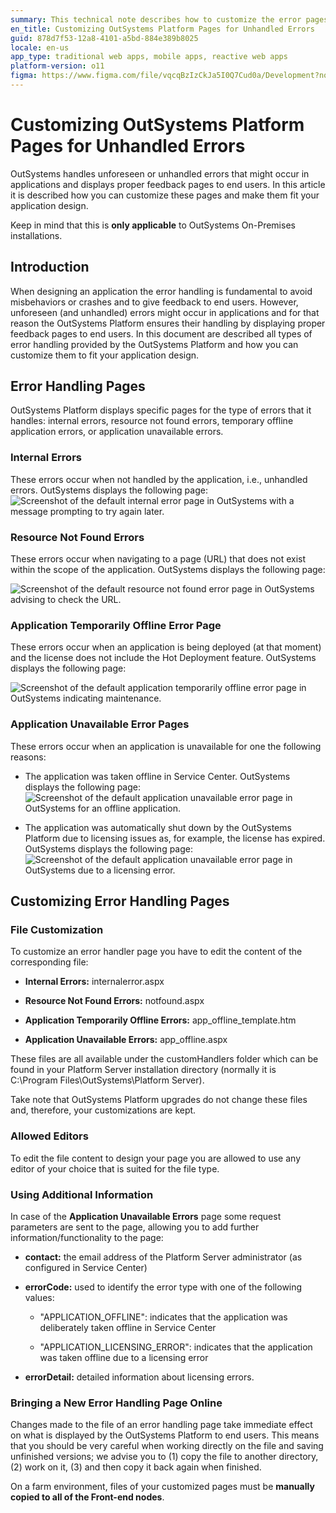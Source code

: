 ```yaml
---
summary: This technical note describes how to customize the error pages that are displayed to end-users when an unhandled error occurs. This lets you display proper feedback pages to end-users while maintaining the design coherence throughout the application.
en_title: Customizing OutSystems Platform Pages for Unhandled Errors
guid: 878d7f53-12a8-4101-a5bd-884e389b8025
locale: en-us
app_type: traditional web apps, mobile apps, reactive web apps
platform-version: o11
figma: https://www.figma.com/file/vqcqBzIzCkJa5I0Q7Cud0a/Development?node-id=342:294
---
```


# Customizing OutSystems Platform Pages for Unhandled Errors

OutSystems handles unforeseen or unhandled errors that might occur in applications and displays proper feedback pages to end users. In this article it is described how you can customize these pages and make them fit your application design.

Keep in mind that this is **only applicable** to OutSystems On-Premises installations.

## Introduction

When designing an application the error handling is fundamental to avoid misbehaviors or crashes and to give feedback to end users. However, unforeseen (and unhandled) errors might occur in applications and for that reason the OutSystems Platform ensures their handling by displaying proper feedback pages to end users. In this document are described all types of error handling provided by the OutSystems Platform and how you can customize them to fit your application design.

## Error Handling Pages

OutSystems Platform displays specific pages for the type of errors that it handles: internal errors, resource not found errors, temporary offline application errors, or application unavailable errors.

### Internal Errors

These errors occur when not handled by the application, i.e., unhandled errors. OutSystems displays the following page:![Screenshot of the default internal error page in OutSystems with a message prompting to try again later.](images/Customizing-OutSystems-Platform-Pages-for-Unhandled-Errors_0.png "Default Internal Error Page")

### Resource Not Found Errors

These errors occur when navigating to a page (URL) that does not exist within the scope of the application. OutSystems displays the following page:

![Screenshot of the default resource not found error page in OutSystems advising to check the URL.](images/Customizing-OutSystems-Platform-Pages-for-Unhandled-Errors_1.png "Default Resource Not Found Error Page")

### Application Temporarily Offline Error Page

These errors occur when an application is being deployed (at that moment) and the license does not include the Hot Deployment feature. OutSystems displays the following page:

![Screenshot of the default application temporarily offline error page in OutSystems indicating maintenance.](images/Customizing-OutSystems-Platform-Pages-for-Unhandled-Errors_2.png "Default Application Temporarily Offline Error Page")

### Application Unavailable Error Pages

These errors occur when an application is unavailable for one the following reasons:

* The application was taken offline in Service Center.
OutSystems displays the following page:
![Screenshot of the default application unavailable error page in OutSystems for an offline application.](images/Customizing-OutSystems-Platform-Pages-for-Unhandled-Errors_3.png "Default Application Unavailable Error Page - Offline")
 

* The application was automatically shut down by the OutSystems Platform due to licensing issues as, for example, the license has expired.
OutSystems displays the following page:![Screenshot of the default application unavailable error page in OutSystems due to a licensing error.](images/Customizing-OutSystems-Platform-Pages-for-Unhandled-Errors_4.png "Default Application Unavailable Error Page - Licensing Error")

## Customizing Error Handling Pages

### File Customization

To customize an error handler page you have to edit the content of the corresponding file:

* **Internal Errors:** internalerror.aspx

* **Resource Not Found Errors:** notfound.aspx

* **Application Temporarily Offline Errors:** app_offline_template.htm

* **Application Unavailable Errors:** app_offline.aspx

These files are all available under the customHandlers folder which can be found in your Platform Server installation directory (normally it is C:\Program Files\OutSystems\Platform Server).

Take note that OutSystems Platform upgrades do not change these files and, therefore, your customizations are kept.

### Allowed Editors

To edit the file content to design your page you are allowed to use any editor of your choice that is suited for the file type.

### Using Additional Information

In case of the **Application Unavailable Errors** page some request parameters are sent to the page, allowing you to add further information/functionality to the page:

* **contact:** the email address of the Platform Server administrator (as configured in Service Center)

* **errorCode:** used to identify the error type with one of the following values:

    * "APPLICATION_OFFLINE": indicates that the application was deliberately taken offline in Service Center

    * "APPLICATION_LICENSING_ERROR": indicates that the application was taken offline due to a licensing error

* **errorDetail:** detailed information about licensing errors.

### Bringing a New Error Handling Page Online

Changes made to the file of an error handling page take immediate effect on what is displayed by the OutSystems Platform to end users. This means that you should be very careful when working directly on the file and saving unfinished versions; we advise you to (1) copy the file to another directory, (2) work on it, (3) and then copy it back again when finished.

On a farm environment, files of your customized pages must be **manually copied to all of the Front-end nodes**.

